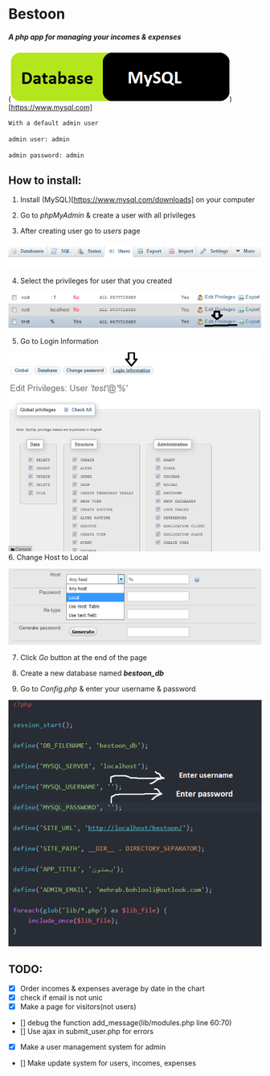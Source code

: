 # Bestoon

##### A php app for managing your incomes & expenses

(![Database](includes/images/db.png))[https://www.mysql.com]

```
With a default admin user

admin user: admin

admin password: admin
```

## How to install:

1. Install (MySQL)[https://www.mysql.com/downloads] on your computer

2. Go to _phpMyAdmin_ & create a user with all privileges

3. After creating user go to _users_ page

![user page](includes/images/users.png)

4. Select the privileges for user that you created

![user page](includes/images/users2.png)

5. Go to Login Information

![user page](includes/images/users3.png)
6. Change Host to Local

![user page](includes/images/users4.png)

7. Click _Go_ button at the end of the page

8. Create a new database named __*bestoon_db*__

9. Go to _Config.php_ & enter your username & password

![user page](includes/images/config.png)


## TODO:

- [x] Order incomes & expenses average by date in the chart
- [x] check if email is not unic
- [x] Make a page for visitors(not users)
- [] debug the function add_message(lib/modules.php line 60:70)
- [] Use ajax in submit_user.php for errors
- [x] Make a user management system for admin
- [] Make update system for users, incomes, expenses
